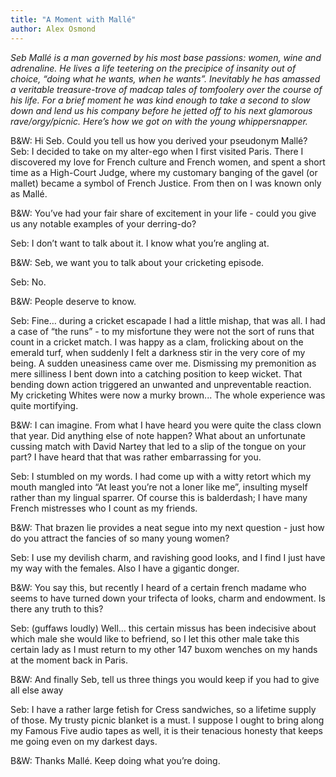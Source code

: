 ```yaml
---
title: "A Moment with Mallé"
author: Alex Osmond
---
```


*Seb Mallé is a man governed by his most base passions: women, wine and adrenaline. He lives a life teetering on the precipice of insanity out of choice, “doing what he wants, when he wants”. Inevitably he has amassed a veritable treasure-trove of madcap tales of tomfoolery over the course of his life. For a brief moment he was kind enough to take a second to slow down and lend us his company before he jetted off to his next glamorous rave/orgy/picnic. Here’s how we got on with the young whippersnapper.*

B&W: Hi Seb. Could you tell us how you derived your pseudonym Mallé?
Seb:  I decided to take on my alter-ego when I first visited Paris. There I discovered my love for French culture and French women, and spent a short time as a High-Court Judge, where my customary banging of the gavel (or mallet) became a symbol of French Justice. From then on I was known only as Mallé.

B&W: You’ve had your fair share of excitement in your life - could you give us any notable examples of your derring-do?

Seb: I don’t want to talk about it. I know what you’re angling at.

B&W: Seb, we want you to talk about your cricketing episode.

Seb: No.

B&W: People deserve to know.

Seb: Fine… during a cricket escapade I had a little mishap, that was all. I had a case of “the runs” - to my misfortune they were not the sort of runs that count in a cricket match. I was happy as a clam, frolicking about on the emerald turf, when suddenly I felt a darkness stir in the very core of my being. A sudden uneasiness came over me. Dismissing my premonition as mere silliness I bent down into a catching position to keep wicket. That bending down action triggered an unwanted and unpreventable reaction. My cricketing Whites were now a murky brown... The whole experience was quite mortifying.

B&W: I can imagine. From what I have heard you were quite the class clown that year. Did anything else of note happen? What about an unfortunate cussing match with David Nartey that led to a slip of the tongue on your part? I have heard that that was rather embarrassing for you.

Seb: I stumbled on my words. I had come up with a witty retort which my mouth mangled into “At least you’re not a loner like me”, insulting myself rather than my lingual sparrer. Of course this is balderdash; I have many French mistresses who I count as my friends.

B&W: That brazen lie provides a neat segue into my next question - just how do you attract the fancies of so many young women?

Seb: I use my devilish charm, and ravishing good looks, and I find I just have my way with the females. Also I have a gigantic donger.


B&W: You say this, but recently I heard of a certain french madame who seems to have turned down your trifecta of looks, charm and endowment. Is there any truth to this?

Seb: (guffaws loudly) Well… this certain missus has been indecisive about which male she would like to befriend, so I let this other male take this certain lady as I must return to my other 147 buxom wenches on my hands at the moment back in Paris.

B&W: And finally Seb, tell us three things you would keep if you had to give all else away

Seb: I have a rather large fetish for Cress sandwiches, so a lifetime supply of those. My trusty picnic blanket is a must. I suppose I ought to bring along my Famous Five audio tapes as well, it is their tenacious honesty that keeps me going even on my darkest days.

B&W: Thanks Mallé. Keep doing what you’re doing.
